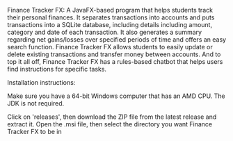 Finance Tracker FX:
A JavaFX-based program that helps students track their personal finances. It separates transactions into accounts and puts transactions into a SQLite database, including details including amount, category and date of each transaction. It also generates a summary regarding net gains/losses over specified periods of time and offers an easy search function. Finance Tracker FX allows students to easily update or delete existing transactions and transfer money between accounts. And to top it all off, Finance Tracker FX has a rules-based chatbot that helps users find instructions for specific tasks. 

Installation instructions:

Make sure you have a 64-bit Windows computer that has an AMD CPU. The JDK is not required.

Click on 'releases', then download the ZIP file from the latest release and extract it. Open the .msi file, then select the directory you want Finance Tracker FX to be in
